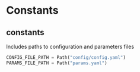 # Constants
## constants

Includes paths to configuration and  parameters files

```py
CONFIG_FILE_PATH = Path("config/config.yaml")
PARAMS_FILE_PATH = Path("params.yaml")
```
